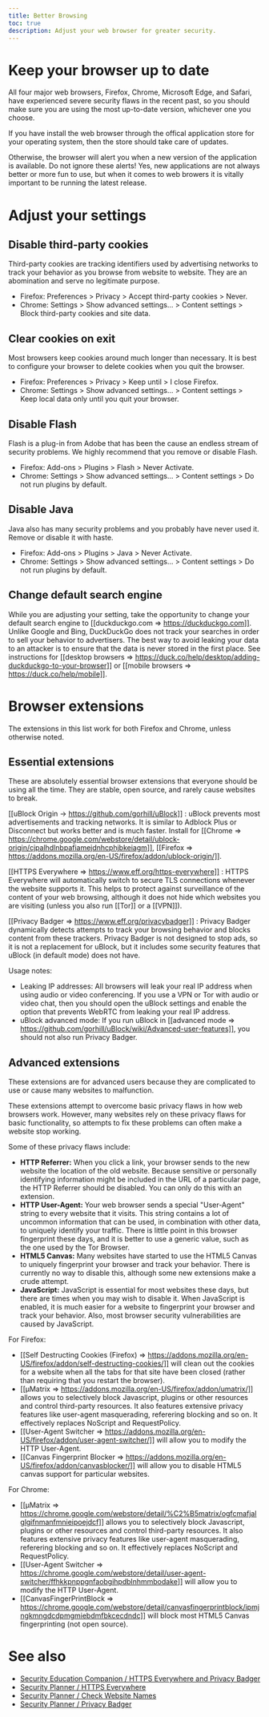 ```yaml
---
title: Better Browsing
toc: true
description: Adjust your web browser for greater security.
---
```


# Keep your browser up to date

All four major web browsers, Firefox, Chrome, Microsoft Edge, and Safari, have experienced severe security flaws in the recent past, so you should make sure you are using the most up-to-date version, whichever one you choose.

If you have install the web browser through the offical application store for your operating system, then the store should take care of updates.

Otherwise, the browser will alert you when a new version of the application is available. Do not ignore these alerts! Yes, new applications are not always better or more fun to use, but when it comes to web browers it is vitally important to be running the latest release.

# Adjust your settings

## Disable third-party cookies

Third-party cookies are tracking identifiers used by advertising networks to track your behavior as you browse from website to website. They are an abomination and serve no legitimate purpose.

* Firefox: Preferences > Privacy > Accept third-party cookies > Never.
* Chrome: Settings > Show advanced settings... > Content settings > Block third-party cookies and site data.

## Clear cookies on exit

Most browsers keep cookies around much longer than necessary. It is best to configure your browser to delete cookies when you quit the browser.

* Firefox: Preferences > Privacy > Keep until > I close Firefox.
* Chrome: Settings > Show advanced settings... > Content settings > Keep local data only until you quit your browser.

## Disable Flash

Flash is a plug-in from Adobe that has been the cause an endless stream of security problems. We highly recommend that you remove or disable Flash.

* Firefox: Add-ons > Plugins > Flash > Never Activate.
* Chrome: Settings > Show advanced settings... > Content settings > Do not run plugins by default.

## Disable Java

Java also has many security problems and you probably have never used it. Remove or disable it with haste.

* Firefox: Add-ons > Plugins > Java > Never Activate.
* Chrome: Settings > Show advanced settings... > Content settings > Do not run plugins by default.

## Change default search engine

While you are adjusting your setting, take the opportunity to change your default search engine to [[duckduckgo.com => https://duckduckgo.com]]. Unlike Google and Bing, DuckDuckGo does not track your searches in order to sell your behavior to advertisers. The best way to avoid leaking your data to an attacker is to ensure that the data is never stored in the first place. See instructions for [[desktop browsers => https://duck.co/help/desktop/adding-duckduckgo-to-your-browser]] or [[mobile browsers => https://duck.co/help/mobile]].

# Browser extensions

The extensions in this list work for both Firefox and Chrome, unless otherwise noted.

## Essential extensions

These are absolutely essential browser extensions that everyone should be using all the time. They are stable, open source, and rarely cause websites to break.

[[uBlock Origin -> https://github.com/gorhill/uBlock]]
: uBlock prevents most advertisements and tracking networks. It is similar to Adblock Plus or Disconnect but works better and is much faster. Install for [[Chrome => https://chrome.google.com/webstore/detail/ublock-origin/cjpalhdlnbpafiamejdnhcphjbkeiagm]], [[Firefox => https://addons.mozilla.org/en-US/firefox/addon/ublock-origin/]].

[[HTTPS Everywhere => https://www.eff.org/https-everywhere]]
: HTTPS Everywhere will automatically switch to secure TLS connections whenever the website supports it. This helps to protect against surveillance of the content of your web browsing, although it does not hide which websites you are visiting (unless you also run [[Tor]] or a [[VPN]]).

[[Privacy Badger => https://www.eff.org/privacybadger]]
: Privacy Badger dynamically detects attempts to track your browsing behavior and blocks content from these trackers. Privacy Badger is not designed to stop ads, so it is not a replacement for uBlock, but it includes some security features that uBlock (in default mode) does not have.

Usage notes:

* Leaking IP addresses: All browsers will leak your real IP address when using audio or video conferencing. If you use a VPN or Tor with audio or video chat, then you should open the uBlock settings and enable the option that prevents WebRTC from leaking your real IP address.
* uBlock advanced mode: If you run uBlock in [[advanced mode => https://github.com/gorhill/uBlock/wiki/Advanced-user-features]], you should not also run Privacy Badger.

## Advanced extensions

These extensions are for advanced users because they are complicated to use or cause many websites to malfunction.

These extensions attempt to overcome basic privacy flaws in how web browsers work. However, many websites rely on these privacy flaws for basic functionality, so attempts to fix these problems can often make a website stop working.

Some of these privacy flaws include:

* **HTTP Referrer:** When you click a link, your browser sends to the new website the location of the old website. Because sensitive or personally identifying information might be included in the URL of a particular page, the HTTP Referrer should be disabled. You can only do this with an extension.
* **HTTP User-Agent:** Your web browser sends a special "User-Agent" string to every website that it visits. This string contains a lot of uncommon information that can be used, in combination with other data, to uniquely identify your traffic. There is little point in this browser fingerprint these days, and it is better to use a generic value, such as the one used by the Tor Browser.
* **HTML5 Canvas:** Many websites have started to use the HTML5 Canvas to uniquely fingerprint your browser and track your behavior. There is currently no way to disable this, although some new extensions make a crude attempt.
* **JavaScript:** JavaScript is essential for most websites these days, but there are times when you may wish to disable it. When JavaScript is enabled, it is much easier for a website to fingerprint your browser and track your behavior. Also, most browser security vulnerabilities are caused by JavaScript.

For Firefox:

* [[Self Destructing Cookies (Firefox) => https://addons.mozilla.org/en-US/firefox/addon/self-destructing-cookies/]] will clean out the cookies for a website when all the tabs for that site have been closed (rather than requiring that you restart the browser).
* [[µMatrix => https://addons.mozilla.org/en-US/firefox/addon/umatrix/]] allows you to selectively block Javascript, plugins or other resources and control third-party resources. It also features extensive privacy features like user-agent masquerading, referering blocking and so on. It effectively replaces NoScript and RequestPolicy.
* [[User-Agent Switcher => https://addons.mozilla.org/en-US/firefox/addon/user-agent-switcher/]] will allow you to modify the HTTP User-Agent.
* [[Canvas Fingerprint Blocker => https://addons.mozilla.org/en-US/firefox/addon/canvasblocker/]] will allow you to disable HTML5 canvas support for particular websites.

For Chrome:

* [[µMatrix => https://chrome.google.com/webstore/detail/%C2%B5matrix/ogfcmafjalglgifnmanfmnieipoejdcf]] allows you to selectively block Javascript, plugins or other resources and control third-party resources. It also features extensive privacy features like user-agent masquerading, referering blocking and so on. It effectively replaces NoScript and RequestPolicy.
* [[User-Agent Switcher => https://chrome.google.com/webstore/detail/user-agent-switcher/ffhkkpnppgnfaobgihpdblnhmmbodake]] will allow you to modify the HTTP User-Agent.
* [[CanvasFingerPrintBlock => https://chrome.google.com/webstore/detail/canvasfingerprintblock/ipmjngkmngdcdpmgmiebdmfbkcecdndc]] will block most HTML5 Canvas fingerprinting (not open source).

# See also

* [Security Education Companion / HTTPS Everywhere and Privacy Badger](https://sec.eff.org/topics/https-everywhere-and-privacy-badger)
* [Security Planner / HTTPS Everywhere](https://securityplanner.org/#/tool/https-everywhere)
* [Security Planner / Check Website Names](https://securityplanner.org/#/tool/check-website-names)
* [Security Planner / Privacy Badger](https://securityplanner.org/#/tool/privacy-badger)